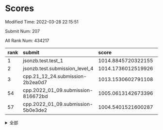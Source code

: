 # Scores

Modified Time: 2022-03-28 22:15:51

Submit Num: 207

All Rank Num: 434217

| rank |               submit               |       score        |       sigma        | pk_num |
| :--- | :--------------------------------- | :----------------- | :----------------- | :----- |
| 1    | jsonzb.test.test_1                 | 1014.8845720322155 | 0.8289369313209568 | 8393   |
| 2    | jsonzb.test.submission_level_4     | 1014.1736012519926 | 0.8413878503823782 | 8392   |
| 3    | cpp.21_12_24.submission-2b2ea0d7   | 1013.1530602791108 | 0.796692808379355  | 8389   |
| 54   | cpp.2022_01_09.submission-816672bd | 1005.0613142673396 | 0.7277222755317425 | 8389   |
| 57   | cpp.2022_01_09.submission-5b0e3de2 | 1004.5401521600287 | 0.7299965846950077 | 8385   |


<details>
<summary>全部</summary>

| rank |                 submit                 |       score        |       sigma        | pk_num |
| :--- | :------------------------------------- | :----------------- | :----------------- | :----- |
| 1    | jsonzb.test.test_1                     | 1014.8845720322155 | 0.8289369313209568 | 8393   |
| 2    | jsonzb.test.submission_level_4         | 1014.1736012519926 | 0.8413878503823782 | 8392   |
| 3    | cpp.21_12_24.submission-2b2ea0d7       | 1013.1530602791108 | 0.796692808379355  | 8389   |
| 4    | gobigger.level_3.submission_level_3_43 | 1012.6226818240601 | 0.7834075586445426 | 8394   |
| 5    | gobigger.level_3.submission_level_3_25 | 1011.6405819688463 | 0.7717790755086156 | 8388   |
| 6    | gobigger.level_3.submission_level_3_33 | 1011.5700223569162 | 0.7832871842585442 | 8390   |
| 7    | gobigger.level_3.submission_level_3_34 | 1011.3130382633764 | 0.7581137424831305 | 8396   |
| 8    | gobigger.level_3.submission_level_3_9  | 1011.2577397984269 | 0.7788165376257836 | 8389   |
| 9    | gobigger.level_3.submission_level_3_22 | 1011.2335254970723 | 0.7741940653311845 | 8393   |
| 10   | gobigger.level_3.submission_level_3_11 | 1010.9507373944925 | 0.761064106554201  | 8392   |
| 11   | gobigger.level_3.submission_level_3_6  | 1010.7950187194846 | 0.7701677682701273 | 8392   |
| 12   | gobigger.level_3.submission_level_3_0  | 1010.7426904496001 | 0.7724250204922053 | 8394   |
| 13   | gobigger.level_3.submission_level_3_37 | 1010.733166977391  | 0.7717456937671132 | 8393   |
| 14   | gobigger.level_3.submission_level_3_17 | 1010.7127986618929 | 0.7846502753036063 | 8387   |
| 15   | gobigger.level_3.submission_level_3_13 | 1010.6117202139574 | 0.7534168197799124 | 8391   |
| 16   | gobigger.level_3.submission_level_3_45 | 1010.5794379342025 | 0.7553427425719913 | 8384   |
| 17   | gobigger.level_3.submission_level_3_26 | 1010.5604704593418 | 0.7827428884342129 | 8390   |
| 18   | gobigger.level_3.submission_level_3_46 | 1010.4993268759722 | 0.7750563991864465 | 8390   |
| 19   | gobigger.level_3.submission_level_3_40 | 1010.4871743426066 | 0.7610490073160162 | 8390   |
| 20   | gobigger.level_3.submission_level_3_47 | 1010.4312780500878 | 0.7698445749928071 | 8394   |
| 21   | gobigger.level_3.submission_level_3_14 | 1010.3678679703518 | 0.7660718656098126 | 8391   |
| 22   | gobigger.level_3.submission_level_3_15 | 1010.3672477659591 | 0.7828820189510821 | 8390   |
| 23   | gobigger.level_3.submission_level_3_41 | 1010.3627184497855 | 0.761946973691068  | 8392   |
| 24   | gobigger.level_3.submission_level_3_48 | 1010.2937236699676 | 0.7713041255474516 | 8391   |
| 25   | gobigger.level_3.submission_level_3_12 | 1010.2855051271531 | 0.7430086273778761 | 8390   |
| 26   | gobigger.level_3.submission_level_3_24 | 1010.2286066319432 | 0.7631116652783357 | 8396   |
| 27   | gobigger.level_3.submission_level_3_8  | 1010.1686352265375 | 0.7623875079769907 | 8386   |
| 28   | gobigger.level_3.submission_level_3_31 | 1010.1685950671139 | 0.7605467283951252 | 8394   |
| 29   | gobigger.level_3.submission_level_3_7  | 1010.1073933997495 | 0.7509585945474995 | 8392   |
| 30   | gobigger.level_3.submission_level_3_3  | 1010.0509118112358 | 0.7854655330808312 | 8394   |
| 31   | gobigger.level_3.submission_level_3_27 | 1010.039336187622  | 0.763173644441626  | 8392   |
| 32   | gobigger.level_3.submission_level_3_18 | 1009.9560056770802 | 0.739057509091659  | 8393   |
| 33   | gobigger.level_3.submission_level_3_5  | 1009.9439567183292 | 0.7513605060871119 | 8387   |
| 34   | gobigger.level_3.submission_level_3_4  | 1009.8750410554472 | 0.7621977110885636 | 8387   |
| 35   | gobigger.level_3.submission_level_3_10 | 1009.870960283457  | 0.7626107804616583 | 8392   |
| 36   | gobigger.level_3.submission_level_3_49 | 1009.7896755187888 | 0.763341689368418  | 8394   |
| 37   | gobigger.level_3.submission_level_3_19 | 1009.7701266349845 | 0.7343761223195352 | 8393   |
| 38   | gobigger.level_3.submission_level_3_23 | 1009.6646601278627 | 0.766133153899576  | 8388   |
| 39   | gobigger.level_3.submission_level_3_44 | 1009.620968812718  | 0.7525159744580141 | 8393   |
| 40   | gobigger.level_3.submission_level_3_16 | 1009.5532182186386 | 0.7481330580801175 | 8394   |
| 41   | gobigger.level_3.submission_level_3_32 | 1009.5341960542228 | 0.7704310643004143 | 8384   |
| 42   | gobigger.level_3.submission_level_3_1  | 1009.5029582784078 | 0.7580012202633452 | 8392   |
| 43   | gobigger.level_3.submission_level_3_20 | 1009.4487141986796 | 0.7582988878889909 | 8389   |
| 44   | gobigger.level_3.submission_level_3_36 | 1009.3620150830512 | 0.7386232877642833 | 8393   |
| 45   | gobigger.level_3.submission_level_3_21 | 1009.253300081646  | 0.7543035004452279 | 8384   |
| 46   | gobigger.level_3.submission_level_3_2  | 1009.2327987469632 | 0.7591058557443539 | 8391   |
| 47   | gobigger.level_3.submission_level_3_39 | 1009.1017378922768 | 0.7384146122894139 | 8381   |
| 48   | gobigger.level_3.submission_level_3_29 | 1009.0850115842129 | 0.7641918900097522 | 8394   |
| 49   | gobigger.level_3.submission_level_3_30 | 1009.0501630901916 | 0.7669057394055415 | 8386   |
| 50   | gobigger.level_3.submission_level_3_35 | 1008.9339251343755 | 0.7527458470619135 | 8387   |
| 51   | gobigger.level_3.submission_level_3_42 | 1008.841101377206  | 0.7468739215006932 | 8393   |
| 52   | gobigger.level_3.submission_level_3_28 | 1008.7883677970448 | 0.7567049668701171 | 8390   |
| 53   | gobigger.level_3.submission_level_3_38 | 1008.6451866988737 | 0.7417201980064192 | 8391   |
| 54   | cpp.2022_01_09.submission-816672bd     | 1005.0613142673396 | 0.7277222755317425 | 8389   |
| 55   | gobigger.level_1.submission_level_1_47 | 1004.8025760257137 | 0.7255394094106482 | 8389   |
| 56   | gobigger.level_1.submission_level_1_49 | 1004.5421082728766 | 0.7062745608072558 | 8391   |
| 57   | cpp.2022_01_09.submission-5b0e3de2     | 1004.5401521600287 | 0.7299965846950077 | 8385   |
| 58   | gobigger.level_1.submission_level_1_20 | 1004.4282309207056 | 0.7190499385024275 | 8390   |
| 59   | gobigger.level_1.submission_level_1_41 | 1004.377550997122  | 0.7353188703911129 | 8390   |
| 60   | gobigger.level_1.submission_level_1_4  | 1004.196941012989  | 0.7192367333003955 | 8393   |
| 61   | gobigger.level_1.submission_level_1_5  | 1004.0412895221234 | 0.7113386639026822 | 8392   |
| 62   | gobigger.level_1.submission_level_1_42 | 1003.9414006696651 | 0.7210443262949434 | 8391   |
| 63   | gobigger.level_1.submission_level_1_33 | 1003.8088323927276 | 0.7121754175348732 | 8389   |
| 64   | gobigger.level_1.submission_level_1_15 | 1003.7210908893222 | 0.7142687956651638 | 8389   |
| 65   | gobigger.level_1.submission_level_1_8  | 1003.70987878373   | 0.7188410006719419 | 8395   |
| 66   | gobigger.level_1.submission_level_1_1  | 1003.596901979089  | 0.7109966973302038 | 8393   |
| 67   | gobigger.level_1.submission_level_1_2  | 1003.5599652095282 | 0.7228551229542971 | 8392   |
| 68   | gobigger.level_1.submission_level_1_13 | 1003.4296284400915 | 0.7005686633847898 | 8388   |
| 69   | gobigger.level_1.submission_level_1_26 | 1003.4143224726395 | 0.7130015383735734 | 8388   |
| 70   | gobigger.level_1.submission_level_1_36 | 1003.4143007920142 | 0.7188296256523923 | 8393   |
| 71   | gobigger.level_1.submission_level_1_27 | 1003.3596996879867 | 0.7142663391022804 | 8388   |
| 72   | gobigger.level_1.submission_level_1_0  | 1003.2718957293635 | 0.7229872729588558 | 8387   |
| 73   | gobigger.level_1.submission_level_1_30 | 1003.2183507586797 | 0.7164752022526432 | 8391   |
| 74   | gobigger.level_1.submission_level_1_10 | 1003.21108159385   | 0.7159284870360527 | 8390   |
| 75   | gobigger.level_1.submission_level_1_28 | 1003.1875248559512 | 0.7115106827308576 | 8392   |
| 76   | gobigger.level_1.submission_level_1_34 | 1003.168880382737  | 0.7181425130333502 | 8394   |
| 77   | gobigger.level_1.submission_level_1_12 | 1003.1558762802717 | 0.7223711820925206 | 8389   |
| 78   | gobigger.level_1.submission_level_1_43 | 1003.1027430648161 | 0.7137097181008341 | 8391   |
| 79   | gobigger.level_1.submission_level_1_3  | 1003.0599198604112 | 0.7096626493980424 | 8391   |
| 80   | gobigger.level_1.submission_level_1_22 | 1003.0187502808269 | 0.7164399432819851 | 8392   |
| 81   | gobigger.level_1.submission_level_1_6  | 1002.891734790204  | 0.7139296477387479 | 8386   |
| 82   | gobigger.level_1.submission_level_1_29 | 1002.8587360294329 | 0.7183895447361867 | 8388   |
| 83   | gobigger.level_1.submission_level_1_45 | 1002.8336893267525 | 0.715190277261017  | 8390   |
| 84   | gobigger.level_1.submission_level_1_40 | 1002.7754912995366 | 0.7176584938119093 | 8389   |
| 85   | gobigger.level_1.submission_level_1_19 | 1002.6681469201058 | 0.711661755783913  | 8391   |
| 86   | gobigger.level_1.submission_level_1_23 | 1002.6474013775508 | 0.7036297093639162 | 8394   |
| 87   | gobigger.level_1.submission_level_1_7  | 1002.5879696265506 | 0.7049040009653121 | 8386   |
| 88   | gobigger.level_1.submission_level_1_24 | 1002.5655875409467 | 0.7168354513300279 | 8392   |
| 89   | gobigger.level_1.submission_level_1_17 | 1002.5474005491374 | 0.723477561196133  | 8391   |
| 90   | gobigger.level_1.submission_level_1_18 | 1002.5367366865918 | 0.726541232408332  | 8396   |
| 91   | gobigger.level_1.submission_level_1_35 | 1002.4183070975024 | 0.7067981848657836 | 8392   |
| 92   | gobigger.level_1.submission_level_1_37 | 1002.3926235173196 | 0.7072594827512053 | 8389   |
| 93   | gobigger.level_1.submission_level_1_16 | 1002.3758611132411 | 0.7138165310251352 | 8390   |
| 94   | gobigger.level_1.submission_level_1_21 | 1002.311401913111  | 0.7252973024056556 | 8390   |
| 95   | gobigger.level_1.submission_level_1_32 | 1002.3085640748816 | 0.7255549266684816 | 8395   |
| 96   | gobigger.level_1.submission_level_1_46 | 1002.1844818338919 | 0.7167590005302071 | 8394   |
| 97   | gobigger.level_1.submission_level_1_44 | 1002.1767368974424 | 0.720254570097945  | 8393   |
| 98   | gobigger.level_1.submission_level_1_14 | 1002.1683543682908 | 0.7016286898737093 | 8392   |
| 99   | gobigger.level_1.submission_level_1_38 | 1002.1417584730895 | 0.7253771070790574 | 8395   |
| 100  | gobigger.level_1.submission_level_1_9  | 1002.141549411362  | 0.7081112704375883 | 8393   |
| 101  | gobigger.level_1.submission_level_1_11 | 1002.1288736725978 | 0.7146272239748354 | 8390   |
| 102  | gobigger.level_1.submission_level_1_39 | 1001.9637286232223 | 0.702337994889133  | 8392   |
| 103  | gobigger.level_1.submission_level_1_48 | 1001.9563688523135 | 0.7153475365054592 | 8392   |
| 104  | gobigger.level_1.submission_level_1_31 | 1001.9257561252289 | 0.7137352134054621 | 8392   |
| 105  | gobigger.level_1.submission_level_1_25 | 1001.5823539753943 | 0.7045001700905855 | 8394   |
| 106  | gobigger.random.submission_random_27   | 997.5117393364471  | 0.6987689304608629 | 8389   |
| 107  | gobigger.random.submission_random_44   | 997.4405430961249  | 0.7009781290268123 | 8389   |
| 108  | gobigger.random.submission_random_43   | 997.3217922289298  | 0.7024879612680681 | 8390   |
| 109  | gobigger.random.submission_random_45   | 997.2211740224119  | 0.717078433914228  | 8386   |
| 110  | gobigger.random.submission_random_7    | 997.1386346980742  | 0.72438463127739   | 8391   |
| 111  | gobigger.random.submission_random_41   | 997.1228501024652  | 0.7034125987016356 | 8387   |
| 112  | gobigger.random.submission_random_37   | 996.8920986841772  | 0.7043268384977259 | 8393   |
| 113  | gobigger.random.submission_random_19   | 996.7636414235641  | 0.7117862060093529 | 8392   |
| 114  | gobigger.random.submission_random_39   | 996.7066046926961  | 0.7124090669393739 | 8394   |
| 115  | gobigger.random.submission_random_8    | 996.6232407158612  | 0.7067380414613417 | 8393   |
| 116  | gobigger.random.submission_random_30   | 996.6169826791426  | 0.7031582060855808 | 8389   |
| 117  | gobigger.random.submission_random_16   | 996.6157470895419  | 0.7148098294564528 | 8390   |
| 118  | gobigger.random.submission_random_22   | 996.5299246911261  | 0.7105240194054258 | 8391   |
| 119  | gobigger.random.submission_random_32   | 996.4610604562865  | 0.7085352714964773 | 8386   |
| 120  | gobigger.random.submission_random_46   | 996.2873546920961  | 0.7092519961768222 | 8392   |
| 121  | gobigger.random.submission_random_34   | 996.2751341110996  | 0.704693476698897  | 8388   |
| 122  | gobigger.random.submission_random_24   | 996.2491343312096  | 0.7085761523071819 | 8390   |
| 123  | gobigger.random.submission_random_14   | 996.1747913549733  | 0.7042457483280449 | 8393   |
| 124  | gobigger.random.submission_random_10   | 996.1299273950472  | 0.7146079668397144 | 8392   |
| 125  | gobigger.random.submission_random_29   | 996.1014103846917  | 0.7059395873771951 | 8391   |
| 126  | gobigger.random.submission_random_3    | 996.0723929721955  | 0.7143335376183717 | 8389   |
| 127  | gobigger.random.submission_random_49   | 996.0294066076308  | 0.7019238422022137 | 8389   |
| 128  | gobigger.random.submission_random_13   | 996.0126097405564  | 0.7166192424431076 | 8394   |
| 129  | gobigger.random.submission_random_4    | 995.9478401097597  | 0.7137992210058808 | 8391   |
| 130  | gobigger.random.submission_random_25   | 995.9446324757733  | 0.7166635198326374 | 8391   |
| 131  | gobigger.random.submission_random_18   | 995.8959413250233  | 0.7086906891524276 | 8393   |
| 132  | gobigger.random.submission_random_15   | 995.8805787117109  | 0.7151733378488281 | 8389   |
| 133  | gobigger.random.submission_random_28   | 995.871504158862   | 0.70803058987065   | 8388   |
| 134  | gobigger.random.submission_random_6    | 995.8256674465802  | 0.6987504168792363 | 8393   |
| 135  | gobigger.random.submission_random_9    | 995.7451712192395  | 0.697466901705053  | 8388   |
| 136  | gobigger.random.submission_random_0    | 995.615043169401   | 0.7105970251005858 | 8386   |
| 137  | gobigger.random.submission_random_35   | 995.6042323058674  | 0.714050098395309  | 8394   |
| 138  | gobigger.random.submission_random_12   | 995.6035948437344  | 0.7053925793555507 | 8389   |
| 139  | gobigger.random.submission_random_38   | 995.5236149665374  | 0.7168875756181343 | 8391   |
| 140  | gobigger.random.submission_random_48   | 995.5017830462136  | 0.7199486903919522 | 8392   |
| 141  | gobigger.random.submission_random_11   | 995.4967145666928  | 0.7179747691956364 | 8391   |
| 142  | gobigger.random.submission_random_31   | 995.4788717005906  | 0.699812333961788  | 8390   |
| 143  | gobigger.random.submission_random_40   | 995.4760292723206  | 0.7145234473183041 | 8395   |
| 144  | gobigger.random.submission_random_5    | 995.4741635313272  | 0.7095246305506516 | 8386   |
| 145  | gobigger.random.submission_random_36   | 995.4707901422205  | 0.7087530619964344 | 8390   |
| 146  | gobigger.random.submission_random_20   | 995.4328284012096  | 0.7039039026349112 | 8391   |
| 147  | gobigger.random.submission_random_47   | 995.3336155526971  | 0.7118121479051334 | 8390   |
| 148  | gobigger.random.submission_random_23   | 995.3094208049589  | 0.7002907996804951 | 8392   |
| 149  | gobigger.random.submission_random_26   | 995.1778449843393  | 0.7060195701912111 | 8391   |
| 150  | gobigger.random.submission_random_17   | 995.0106303093138  | 0.7250672080764513 | 8394   |
| 151  | gobigger.random.submission_random_21   | 994.9669431513556  | 0.7067181368316655 | 8382   |
| 152  | gobigger.random.submission_random_2    | 994.9469579769371  | 0.7074713902528954 | 8398   |
| 153  | gobigger.random.submission_random_33   | 994.9420428598261  | 0.714584199314477  | 8396   |
| 154  | gobigger.random.submission_random_1    | 994.8450085521073  | 0.7166372963017935 | 8387   |
| 155  | gobigger.level_2.submission_level_2_28 | 994.2932305044374  | 0.725301677444927  | 8391   |
| 156  | gobigger.random.submission_random_42   | 994.0191735410316  | 0.7368698881472331 | 8392   |
| 157  | gobigger.level_2.submission_level_2_8  | 993.9815648851442  | 0.7425544119359206 | 8385   |
| 158  | gobigger.level_2.submission_level_2_43 | 993.9638415232827  | 0.7127882616300415 | 8392   |
| 159  | gobigger.level_2.submission_level_2_39 | 993.7374924077552  | 0.7235181431001263 | 8391   |
| 160  | gobigger.level_2.submission_level_2_0  | 993.6216771966818  | 0.7297434302807336 | 8386   |
| 161  | gobigger.level_2.submission_level_2_9  | 993.5560392643472  | 0.70950889727157   | 8387   |
| 162  | gobigger.level_2.submission_level_2_45 | 993.3849076565558  | 0.7372086707298705 | 8392   |
| 163  | gobigger.level_2.submission_level_2_15 | 993.1324765930486  | 0.7504860290277037 | 8383   |
| 164  | gobigger.level_2.submission_level_2_12 | 993.1057105476489  | 0.7119228745104529 | 8390   |
| 165  | gobigger.level_2.submission_level_2_10 | 993.0593631711198  | 0.7311482708579881 | 8391   |
| 166  | gobigger.level_2.submission_level_2_47 | 993.054759360289   | 0.7355525153696771 | 8397   |
| 167  | gobigger.level_2.submission_level_2_35 | 993.0125162617144  | 0.7276669445577093 | 8393   |
| 168  | gobigger.level_2.submission_level_2_44 | 993.0109467275615  | 0.7317273140914369 | 8392   |
| 169  | gobigger.level_2.submission_level_2_1  | 992.9858105170016  | 0.7352253124852127 | 8385   |
| 170  | gobigger.level_2.submission_level_2_11 | 992.9764750781529  | 0.7492848285964108 | 8392   |
| 171  | gobigger.level_2.submission_level_2_31 | 992.9544731100068  | 0.7357273566150186 | 8394   |
| 172  | gobigger.level_2.submission_level_2_4  | 992.9019818630661  | 0.7352658644746035 | 8392   |
| 173  | gobigger.level_2.submission_level_2_6  | 992.8793454382968  | 0.7350568748178845 | 8389   |
| 174  | gobigger.level_2.submission_level_2_13 | 992.8588666937417  | 0.7251733938502185 | 8391   |
| 175  | gobigger.level_2.submission_level_2_49 | 992.8100588408306  | 0.7375480877670147 | 8382   |
| 176  | gobigger.level_2.submission_level_2_34 | 992.7531194881195  | 0.7355988839814919 | 8393   |
| 177  | gobigger.level_2.submission_level_2_30 | 992.7390114854998  | 0.7434559049680377 | 8390   |
| 178  | gobigger.level_2.submission_level_2_37 | 992.5974826663355  | 0.7363759492859974 | 8390   |
| 179  | gobigger.level_2.submission_level_2_42 | 992.4413297835745  | 0.7424538008182795 | 8390   |
| 180  | gobigger.level_2.submission_level_2_16 | 992.3625846302318  | 0.7366507104753467 | 8388   |
| 181  | gobigger.level_2.submission_level_2_46 | 992.3230305848175  | 0.7462123763624814 | 8390   |
| 182  | gobigger.level_2.submission_level_2_18 | 992.2527393705683  | 0.7360258518035976 | 8393   |
| 183  | gobigger.level_2.submission_level_2_7  | 992.0921643130785  | 0.7391343439102755 | 8394   |
| 184  | gobigger.level_2.submission_level_2_2  | 992.0416753633531  | 0.7450360212363828 | 8389   |
| 185  | gobigger.level_2.submission_level_2_21 | 992.010214942681   | 0.7613190421764229 | 8399   |
| 186  | gobigger.level_2.submission_level_2_27 | 991.8535751541895  | 0.7361512836734576 | 8393   |
| 187  | gobigger.level_2.submission_level_2_3  | 991.8516084083847  | 0.7373057789062202 | 8392   |
| 188  | gobigger.level_2.submission_level_2_48 | 991.829825244316   | 0.7523816820328831 | 8388   |
| 189  | gobigger.level_2.submission_level_2_20 | 991.7632053727468  | 0.7490584267292419 | 8396   |
| 190  | gobigger.level_2.submission_level_2_40 | 991.7493072913356  | 0.7408765529908558 | 8392   |
| 191  | gobigger.level_2.submission_level_2_24 | 991.5797257009347  | 0.7430587161749371 | 8391   |
| 192  | gobigger.level_2.submission_level_2_41 | 991.5528531114137  | 0.7367685786352899 | 8392   |
| 193  | gobigger.level_2.submission_level_2_22 | 991.4164632389402  | 0.744771293125011  | 8388   |
| 194  | gobigger.level_2.submission_level_2_19 | 991.4092413437548  | 0.7604684749907717 | 8390   |
| 195  | gobigger.level_2.submission_level_2_17 | 991.3393727038298  | 0.7573967615544859 | 8391   |
| 196  | gobigger.level_2.submission_level_2_33 | 991.205446113897   | 0.7630079214426172 | 8396   |
| 197  | gobigger.level_2.submission_level_2_23 | 991.1732684816934  | 0.7686822929125583 | 8388   |
| 198  | gobigger.level_2.submission_level_2_32 | 991.1510201151032  | 0.7445457057672479 | 8392   |
| 199  | gobigger.level_2.submission_level_2_29 | 991.1225386385988  | 0.749756089877442  | 8395   |
| 200  | gobigger.level_2.submission_level_2_14 | 991.1102292203118  | 0.7581816516938978 | 8389   |
| 201  | gobigger.level_2.submission_level_2_25 | 991.0056456855635  | 0.7571314052789765 | 8388   |
| 202  | gobigger.level_2.submission_level_2_36 | 990.9470306183548  | 0.7485956148323933 | 8385   |
| 203  | gobigger.level_2.submission_level_2_38 | 990.778901682185   | 0.7500213678088151 | 8394   |
| 204  | gobigger.level_2.submission_level_2_5  | 990.6657103906042  | 0.7668108827311162 | 8391   |
| 205  | gobigger.level_2.submission_level_2_26 | 990.4372711259402  | 0.776165900456454  | 8390   |
| 206  | gobigger.none.submission_none_0        | 980.3913376369723  | 1.2063665526664937 | 8387   |
| 207  | gobigger.none.submission_none_1        | 977.0790542287853  | 1.4450069316843783 | 8391   |

</details>